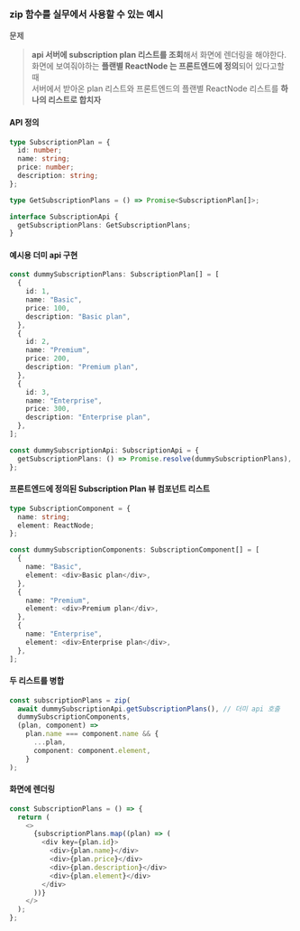 ### zip 함수를 실무에서 사용할 수 있는 예시

문제

> **api 서버에 subscription plan 리스트를 조회**해서 화면에 렌더링을 해야한다.\
> 화면에 보여줘야하는 **플랜별 ReactNode 는 프론트엔드에 정의**되어 있다고할 때 \
> 서버에서 받아온 plan 리스트와 프론트엔드의 플랜별 ReactNode 리스트를 **하나의 리스트로 합치자**

#### API 정의

```ts
type SubscriptionPlan = {
  id: number;
  name: string;
  price: number;
  description: string;
};

type GetSubscriptionPlans = () => Promise<SubscriptionPlan[]>;

interface SubscriptionApi {
  getSubscriptionPlans: GetSubscriptionPlans;
}
```

#### 예시용 더미 api 구현

```ts
const dummySubscriptionPlans: SubscriptionPlan[] = [
  {
    id: 1,
    name: "Basic",
    price: 100,
    description: "Basic plan",
  },
  {
    id: 2,
    name: "Premium",
    price: 200,
    description: "Premium plan",
  },
  {
    id: 3,
    name: "Enterprise",
    price: 300,
    description: "Enterprise plan",
  },
];

const dummySubscriptionApi: SubscriptionApi = {
  getSubscriptionPlans: () => Promise.resolve(dummySubscriptionPlans),
};
```

#### 프론트엔드에 정의된 Subscription Plan 뷰 컴포넌트 리스트

```ts
type SubscriptionComponent = {
  name: string;
  element: ReactNode;
};

const dummySubscriptionComponents: SubscriptionComponent[] = [
  {
    name: "Basic",
    element: <div>Basic plan</div>,
  },
  {
    name: "Premium",
    element: <div>Premium plan</div>,
  },
  {
    name: "Enterprise",
    element: <div>Enterprise plan</div>,
  },
];
```

#### 두 리스트를 병합

```ts
const subscriptionPlans = zip(
  await dummySubscriptionApi.getSubscriptionPlans(), // 더미 api 호출
  dummySubscriptionComponents,
  (plan, component) =>
    plan.name === component.name && {
      ...plan,
      component: component.element,
    }
);
```

#### 화면에 렌더링

```ts
const SubscriptionPlans = () => {
  return (
    <>
      {subscriptionPlans.map((plan) => (
        <div key={plan.id}>
          <div>{plan.name}</div>
          <div>{plan.price}</div>
          <div>{plan.description}</div>
          <div>{plan.element}</div>
        </div>
      ))}
    </>
  );
};
```

